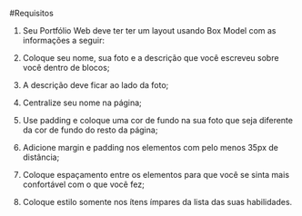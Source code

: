 #Requisitos
1. Seu Portfólio Web deve ter ter um layout usando Box Model com as informações a seguir:

2. Coloque seu nome, sua foto e a descrição que você escreveu sobre você dentro de blocos;

3. A descrição deve ficar ao lado da foto;

4. Centralize seu nome na página;

5. Use padding e coloque uma cor de fundo na sua foto que seja diferente da cor de fundo do resto da página;

6. Adicione margin e padding nos elementos com pelo menos 35px de distância;

7. Coloque espaçamento entre os elementos para que você se sinta mais confortável com o que você fez;

8. Coloque estilo somente nos ítens ímpares da lista das suas habilidades.
